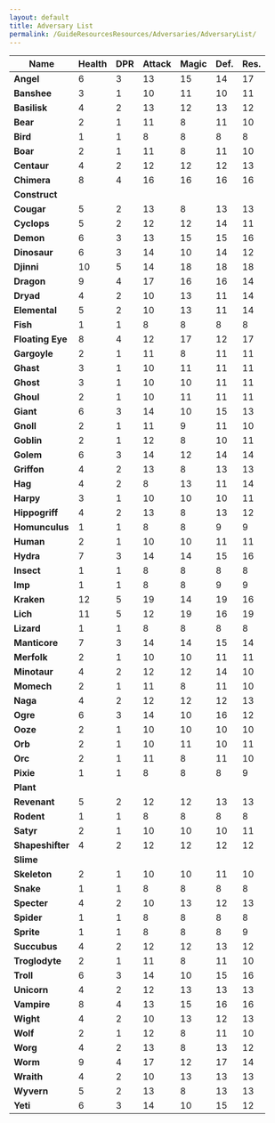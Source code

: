 ```yaml
---
layout: default
title: Adversary List
permalink: /GuideResourcesResources/Adversaries/AdversaryList/
---
```


| Name         | Health | DPR | Attack | Magic | Def. | Res. |
| ------------ | ------ | --- | ------ | ----- | ---- | ---- |
| **Angel**    | 6      | 3   | 13     | 15    | 14   | 17   |
| **Banshee**  | 3      | 1   | 10     | 11    | 10   | 11   |
| **Basilisk** | 4      | 2   | 13     | 12    | 13   | 12   |
| **Bear**     | 2      | 1   | 11     | 8     | 11   | 10   |
| **Bird**     | 1      | 1   | 8      | 8     | 8    | 8    |
| **Boar**     | 2      | 1   | 11     | 8     | 11   | 10   |
| **Centaur**  | 4      | 2   | 12     | 12    | 12   | 13   |
| **Chimera**  | 8      | 4   | 16     | 16    | 16   | 16   |
| **Construct**    |        |     |        |       |      |      |
| **Cougar**       | 5      | 2   | 13     | 8     | 13   | 13   |
| **Cyclops**      | 5      | 2   | 12     | 12    | 14   | 11   |
| **Demon**        | 6      | 3   | 13     | 15    | 15   | 16   |
| **Dinosaur**     | 6      | 3   | 14     | 10    | 14   | 12   |
| **Djinni**       | 10     | 5   | 14     | 18    | 18   | 18   |
| **Dragon**       | 9      | 4   | 17     | 16    | 16   | 14   |
| **Dryad**        | 4      | 2   | 10     | 13    | 11   | 14   |
| **Elemental**    | 5      | 2   | 10     | 13    | 11   | 14   |
| **Fish**         | 1      | 1   | 8      | 8     | 8    | 8    |
| **Floating Eye** | 8      | 4   | 12     | 17    | 12   | 17   |
| **Gargoyle**     | 2      | 1   | 11     | 8     | 11   | 11   |
| **Ghast**        | 3      | 1   | 10     | 11    | 11   | 11   |
| **Ghost**        | 3      | 1   | 10     | 10    | 11   | 11   |
| **Ghoul**        | 2      | 1   | 10     | 11    | 11   | 11   |
| **Giant**        | 6      | 3   | 14     | 10    | 15   | 13   |
| **Gnoll**        | 2      | 1   | 11     | 9     | 11   | 10   |
| **Goblin**       | 2      | 1   | 12     | 8     | 10   | 11   |
| **Golem**        | 6      | 3   | 14     | 12    | 14   | 14   |
| **Griffon**      | 4      | 2   | 13     | 8     | 13   | 13   |
| **Hag**          | 4      | 2   | 8      | 13    | 11   | 14   |
| **Harpy**        | 3      | 1   | 10     | 10    | 10   | 11   |
| **Hippogriff**   | 4      | 2   | 13     | 8     | 13   | 12   |
| **Homunculus**   | 1      | 1   | 8      | 8     | 9    | 9    |
| **Human**        | 2      | 1   | 10     | 10    | 11   | 11   |
| **Hydra**        | 7      | 3   | 14     | 14    | 15   | 16   |
| **Insect**       | 1      | 1   | 8      | 8     | 8    | 8    |
| **Imp**          | 1      | 1   | 8      | 8     | 9    | 9    |
| **Kraken**       | 12     | 5   | 19     | 14    | 19   | 16   |
| **Lich**         | 11     | 5   | 12     | 19    | 16   | 19   |
| **Lizard**       | 1      | 1   | 8      | 8     | 8    | 8    |
| **Manticore**    | 7      | 3   | 14     | 14    | 15   | 14   |
| **Merfolk**      | 2      | 1   | 10     | 10    | 11   | 11   |
| **Minotaur**     | 4      | 2   | 12     | 12    | 14   | 10   |
| **Momech**       | 2      | 1   | 11     | 8     | 11   | 10   |
| **Naga**         | 4      | 2   | 12     | 12    | 12   | 13   |
| **Ogre**         | 6      | 3   | 14     | 10    | 16   | 12   |
| **Ooze**         | 2      | 1   | 10     | 10    | 10   | 10   |
| **Orb**          | 2      | 1   | 10     | 11    | 10   | 11   |
| **Orc**          | 2      | 1   | 11     | 8     | 11   | 10   |
| **Pixie**        | 1      | 1   | 8      | 8     | 8    | 9    |
| **Plant**        |        |     |        |       |      |      |
| **Revenant**     | 5      | 2   | 12     | 12    | 13   | 13   |
| **Rodent**       | 1      | 1   | 8      | 8     | 8    | 8    |
| **Satyr**        | 2      | 1   | 10     | 10    | 10   | 11   |
| **Shapeshifter** | 4      | 2   | 12     | 12    | 12   | 12   |
| **Slime**        |        |     |        |       |      |      |
| **Skeleton**     | 2      | 1   | 10     | 10    | 11   | 10   |
| **Snake**        | 1      | 1   | 8      | 8     | 8    | 8    |
| **Specter**      | 4      | 2   | 10     | 13    | 12   | 13   |
| **Spider**       | 1      | 1   | 8      | 8     | 8    | 8    |
| **Sprite**       | 1      | 1   | 8      | 8     | 8    | 9    |
| **Succubus**     | 4      | 2   | 12     | 12    | 13   | 12   |
| **Troglodyte**   | 2      | 1   | 11     | 8     | 11   | 10   |
| **Troll**        | 6      | 3   | 14     | 10    | 15   | 16   |
| **Unicorn**      | 4      | 2   | 12     | 13    | 13   | 13   |
| **Vampire**      | 8      | 4   | 13     | 15    | 16   | 16   |
| **Wight**        | 4      | 2   | 10     | 13    | 12   | 13   |
| **Wolf**         | 2      | 1   | 12     | 8     | 11   | 10   |
| **Worg**         | 4      | 2   | 13     | 8     | 13   | 12   |
| **Worm**         | 9      | 4   | 17     | 12    | 17   | 14   |
| **Wraith**       | 4      | 2   | 10     | 13    | 13   | 13   |
| **Wyvern**       | 5      | 2   | 13     | 8     | 13   | 13   |
| **Yeti**         | 6      | 3   | 14     | 10    | 15   | 12   |
